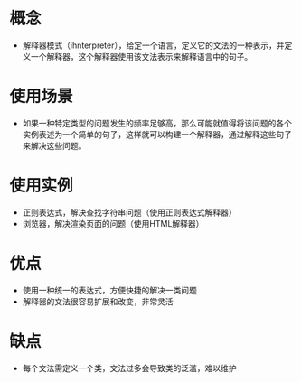 # 概念
- 解释器模式（ihnterpreter），给定一个语言，定义它的文法的一种表示，并定义一个解释器，这个解释器使用该文法表示来解释语言中的句子。

# 使用场景
- 如果一种特定类型的问题发生的频率足够高，那么可能就值得将该问题的各个实例表述为一个简单的句子，这样就可以构建一个解释器，通过解释这些句子来解决这些问题。

# 使用实例
- 正则表达式，解决查找字符串问题（使用正则表达式解释器）
- 浏览器，解决渲染页面的问题（使用HTML解释器）

# 优点
- 使用一种统一的表达式，方便快捷的解决一类问题
- 解释器的文法很容易扩展和改变，非常灵活

# 缺点
- 每个文法需定义一个类，文法过多会导致类的泛滥，难以维护